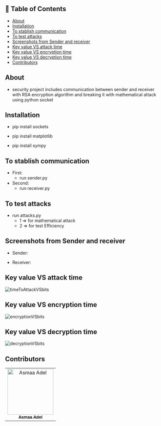 ## 📝 Table of Contents

- [About ](#about-)
- [Installation ](#installation-)
- [To stablish communication ](#to-stablish-communication-)
- [To test attacks ](#to-test-attacks-)
- [Screenshots from Sender and receiver ](#screenshots-from-sender-and-receiver-)
- [Key value VS attack time ](#key-value-vs-attack-time-)
- [Key value VS encryption time ](#encryption-time-)
- [Key value VS decryption time ](#decryption-time-)
- [Contributors ](#contributors-)

## About <a name = "about"></a>
- security project includes communication between sender and receiver with RSA encryption algorithm and breaking it with mathematical attack using python socket

## Installation <a name = "installation"></a>

- pip install sockets

- pip install matplotlib

- pip install sympy
## To stablish communication <a name = "communication"></a>
- First: 
  - run sender.py 
- Second: 
  - run receiver.py

## To test attacks <a name = "attacks"></a>
- run attacks.py
  - 1 => for mathematical attack
  - 2 => for test Efficiency

## Screenshots from Sender and receiver <a name = "screen-shot"></a>
- Sender: 

- Receiver:

## Key value VS attack time <a name = "key-value-vs-attack-time"></a>
![timeToAttackVSbits](https://user-images.githubusercontent.com/88618793/230743985-fbe33b04-4700-4a28-ac0c-ed43b90f72e1.png)

## Key value VS encryption time <a name = "encryption-time"></a>
![encryptionVSbits](https://user-images.githubusercontent.com/88618793/230743996-e97b0f07-5168-4489-a8ed-60d71562f763.png)

## Key value VS decryption time <a name = "decryption-time"></a>
![decryptionVSbits](https://user-images.githubusercontent.com/88618793/230744006-af053b7f-d70f-4bd3-b021-4d1a74f56a2f.png)

## Contributors <a name = "Contributors"></a>

<table>
  <tr>
    <td align="center">
    <a href="https://github.com/asmaaadel0" target="_black">
    <img src="https://avatars.githubusercontent.com/u/88618793?s=400&u=886a14dc5ef5c205a8e51942efe9665ed8fd4717&v=4" width="150px;" alt="Asmaa Adel"/>
    <br />
    <sub><b>Asmaa Adel</b></sub></a>
    
  </tr>
 </table>

